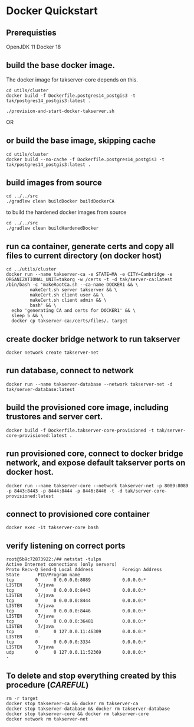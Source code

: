 # Docker Quickstart

## Prerequisties
OpenJDK 11
Docker 18

## build the base docker image.
The docker image for takserver-core depends on this.

```
cd utils/cluster
docker build -f Dockerfile.postgres14_postgis3 -t tak/postgres14_postgis3:latest .
```

```
./provision-and-start-docker-takserver.sh
```

OR

## or build the base image, skipping cache
```  
cd utils/cluster
docker build --no-cache -f Dockerfile.postgres14_postgis3 -t tak/postgres14_postgis3:latest .
```

## build images from source
```
cd ../../src
./gradlew clean buildDocker buildDockerCA
```
to build the hardened docker images from source
```
cd ../../src
./gradlew clean buildHardenedDocker
```

## run ca container, generate certs and copy all files to current directory (on docker host)
```
cd ../utils/cluster
docker run --name takserver-ca -e STATE=MA -e CITY=Cambridge -e ORGANIZATIONAL_UNIT=takorg -w /certs -t -d tak/server-ca:latest /bin/bash -c 'makeRootCa.sh --ca-name DOCKER1 && \
         makeCert.sh server takserver && \ 
         makeCert.sh client user && \ 
         makeCert.sh client admin && \
         bash' && \
  echo 'generating CA and certs for DOCKER1' && \
  sleep 5 && \
  docker cp takserver-ca:/certs/files/. target
```

## create docker bridge network to run takserver
```
docker network create takserver-net
```

## run database, connect to network
```
docker run --name takserver-database --network takserver-net -d tak/server-database:latest
```

## build the provisioned core image, including trustores and server cert.
```
docker build -f Dockerfile.takserver-core-provisioned -t tak/server-core-provisioned:latest .
```

## run provisioned core, connect to docker bridge network, and expose default takserver ports on docker host.
```
docker run --name takserver-core --network takserver-net -p 8089:8089 -p 8443:8443 -p 8444:8444 -p 8446:8446 -t -d tak/server-core-provisioned:latest
```

## connect to provisioned core container
```
docker exec -it takserver-core bash
```

## verify listening on correct ports
```
root@5b9c72873922:/## netstat -tulpn
Active Internet connections (only servers)
Proto Recv-Q Send-Q Local Address           Foreign Address         State       PID/Program name    
tcp        0      0 0.0.0.0:8089            0.0.0.0:*               LISTEN      7/java              
tcp        0      0 0.0.0.0:8443            0.0.0.0:*               LISTEN      7/java              
tcp        0      0 0.0.0.0:8444            0.0.0.0:*               LISTEN      7/java              
tcp        0      0 0.0.0.0:8446            0.0.0.0:*               LISTEN      7/java              
tcp        0      0 0.0.0.0:36481           0.0.0.0:*               LISTEN      7/java              
tcp        0      0 127.0.0.11:46309        0.0.0.0:*               LISTEN      -                   
tcp        0      0 0.0.0.0:3334            0.0.0.0:*               LISTEN      7/java              
udp        0      0 127.0.0.11:52369        0.0.0.0:*                           -
```



## To delete and stop everything created by this procedure (*CAREFUL*)
```
rm -r target
docker stop takserver-ca && docker rm takserver-ca
docker stop takserver-database && docker rm takserver-database
docker stop takserver-core && docker rm takserver-core
docker network rm takserver-net
```
